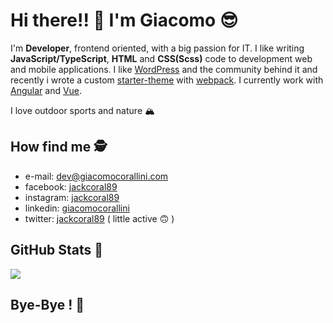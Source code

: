 # Hi there!! 👋  I'm Giacomo 😎

I'm **Developer**, frontend oriented, with a big passion for IT. I like writing **JavaScript/TypeScript**, **HTML** and **CSS(Scss)** code to development web and mobile applications. I like [WordPress](https://wordpress.org/) and the community behind it and recently i wrote a custom [starter-theme](https://github.com/jackcoral89/wp__webPack) with [webpack](https://webpack.js.org/). I currently work with [Angular](https://angular.io/) and [Vue](https://vuejs.org/).

I love outdoor sports and nature 🏔

## How find me 🕵️‍
- e-mail: [dev@giacomocorallini.com](mailto:dev@giacomocorallini.com/)
- facebook: [jackcoral89](https://www.facebook.com/jackcoral89/)
- instagram: [jackcoral89](https://www.instagram.com/jackcoral89/)
- linkedin: [giacomocorallini](https://www.linkedin.com/in/giacomocorallini/)
- twitter: [jackcoral89](https://twitter.com/jackcoral89) ( little active 🙃 )

## GitHub Stats 🦾
<a href="https://github.com/jackcoral89/">
  <img align="center" src="https://github-readme-stats.vercel.app/api/top-langs/?username=jackcoral89&hide=php,html,powershell&title_color=000&text_color=212121&icon_color=2bbc8a&bg_color=fff" />
</a>

## Bye-Bye ! 🙋‍
